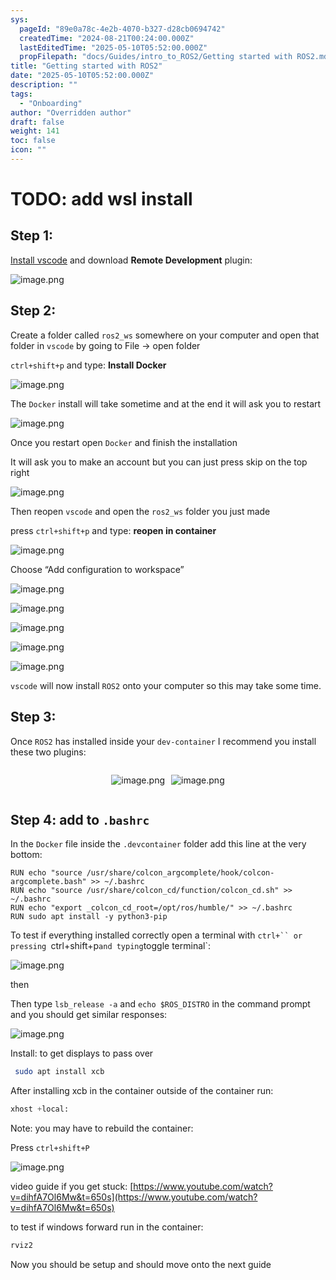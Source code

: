 ```yaml
---
sys:
  pageId: "89e0a78c-4e2b-4070-b327-d28cb0694742"
  createdTime: "2024-08-21T00:24:00.000Z"
  lastEditedTime: "2025-05-10T05:52:00.000Z"
  propFilepath: "docs/Guides/intro_to_ROS2/Getting started with ROS2.md"
title: "Getting started with ROS2"
date: "2025-05-10T05:52:00.000Z"
description: ""
tags:
  - "Onboarding"
author: "Overridden author"
draft: false
weight: 141
toc: false
icon: ""
---
```


# TODO: add wsl install

## Step 1:

[Install vscode](https://code.visualstudio.com/download) and download **Remote Development** plugin:

![image.png](https://prod-files-secure.s3.us-west-2.amazonaws.com/d518164a-d88e-44d1-a4ee-3adb3bd8bce0/efb52993-1881-4a40-b95e-6f020334f022/image.png?X-Amz-Algorithm=AWS4-HMAC-SHA256&X-Amz-Content-Sha256=UNSIGNED-PAYLOAD&X-Amz-Credential=ASIAZI2LB466VOJ2BB66%2F20250711%2Fus-west-2%2Fs3%2Faws4_request&X-Amz-Date=20250711T161101Z&X-Amz-Expires=3600&X-Amz-Security-Token=IQoJb3JpZ2luX2VjEM%2F%2F%2F%2F%2F%2F%2F%2F%2F%2F%2FwEaCXVzLXdlc3QtMiJHMEUCIQCd%2BS17iUwXxrg4vet%2FA%2FNYA3aNuO2P0NIuLvcyOZXz5QIgWC8j%2B%2BGLvCvPmzh8z0z4FmRR5iNPXwjtYSy8ZvfUBugqiAQI2P%2F%2F%2F%2F%2F%2F%2F%2F%2F%2FARAAGgw2Mzc0MjMxODM4MDUiDHXaLm0D%2BdCP7HZA3CrcA24PYuOqsygLFDg53Po620siCeTUF3%2BeN7pRberGt30hhCVEnbnn6Urmg%2FOEQOW4C%2FI%2FVGgAXyBUzojMLXLGwNM2zLNKQC2ByUl%2BCCc8sHBSBW28bI0OppZklb%2FUJd69l5oAcrJTzfJHRedGYrfSz%2FFVSYSFmAyAqlUjYxA2GZo6XS5%2FlrW8DzKbZjMdeDJowb6wAiaWTm0J9dwTOktkWt9Ytgt8IU%2FN6OmOsVxqn1zv%2FV3bb9HhDLxTQjdIrmrdfhhF6fs%2Fviurxa71hj2uKWpCs%2B0dmlaTg2J3gkcU5dqk5PdblJrv9%2BH64QP5M6PlXa8nTEInXfZ9f6qtRwbgayPpOiA1a8B1%2Fy98Ad56oSJPg%2FMfSSEDBC0jNNmX8FIio2bguPBu1AAzeNwwBScO1Ea01AbzLdN%2FbgY97RcRTrOR4AAy3vUpZmTvttCWRJY3qb1PMgP35cQ4MsPugFkaRfL1pQ4ByDLAgRkWXNh7Zn88OKdN7TCgLUl9xbD8qVYMCFyximF7c%2BI8Y0A%2Fk4P9wSciaBqpB%2FnBdRQ1A0%2Frwy6SSHb1piue1mMNXKhmDp66jlbOzYNkzjXwioep2h6hOfYl8qP0MlQ5KN1ugUzHAMD7dL6E1UJEm2k3LEz4MJTUxMMGOqUBIwBwL%2B%2FF1Y1qyz1HpzglCSW3siTWKHUcbAn9K05bhN7q6iNJHGqR2WroCf%2BlVpgPFVCMXTMtnBRSf7Ml0QeNdkWBVJvIrrTCi3pk9tWZ99qZLVI%2FcOJXta%2BLgVgLG7MwNgKAB0a1o6jADqhC1bv7jbRKuGpSB9Nir82pF%2F5S3nqJ%2FEq6xumjQKt9RjRkea%2FRfRs%2By1yFW1dCu6MImZcRt4V0NnSv&X-Amz-Signature=7e0139983989d40ffcf50dccb74a20baba2959281dfa673d223739cd3ef7f9df&X-Amz-SignedHeaders=host&x-amz-checksum-mode=ENABLED&x-id=GetObject)

## Step 2:

Create a folder called `ros2_ws` somewhere on your computer and open that folder in `vscode` by going to File → open folder 

`ctrl+shift+p` and type: **Install Docker**

![image.png](https://prod-files-secure.s3.us-west-2.amazonaws.com/d518164a-d88e-44d1-a4ee-3adb3bd8bce0/2269dc0e-1cd5-47ff-bceb-c04ad9b2eab0/image.png?X-Amz-Algorithm=AWS4-HMAC-SHA256&X-Amz-Content-Sha256=UNSIGNED-PAYLOAD&X-Amz-Credential=ASIAZI2LB466VOJ2BB66%2F20250711%2Fus-west-2%2Fs3%2Faws4_request&X-Amz-Date=20250711T161101Z&X-Amz-Expires=3600&X-Amz-Security-Token=IQoJb3JpZ2luX2VjEM%2F%2F%2F%2F%2F%2F%2F%2F%2F%2F%2FwEaCXVzLXdlc3QtMiJHMEUCIQCd%2BS17iUwXxrg4vet%2FA%2FNYA3aNuO2P0NIuLvcyOZXz5QIgWC8j%2B%2BGLvCvPmzh8z0z4FmRR5iNPXwjtYSy8ZvfUBugqiAQI2P%2F%2F%2F%2F%2F%2F%2F%2F%2F%2FARAAGgw2Mzc0MjMxODM4MDUiDHXaLm0D%2BdCP7HZA3CrcA24PYuOqsygLFDg53Po620siCeTUF3%2BeN7pRberGt30hhCVEnbnn6Urmg%2FOEQOW4C%2FI%2FVGgAXyBUzojMLXLGwNM2zLNKQC2ByUl%2BCCc8sHBSBW28bI0OppZklb%2FUJd69l5oAcrJTzfJHRedGYrfSz%2FFVSYSFmAyAqlUjYxA2GZo6XS5%2FlrW8DzKbZjMdeDJowb6wAiaWTm0J9dwTOktkWt9Ytgt8IU%2FN6OmOsVxqn1zv%2FV3bb9HhDLxTQjdIrmrdfhhF6fs%2Fviurxa71hj2uKWpCs%2B0dmlaTg2J3gkcU5dqk5PdblJrv9%2BH64QP5M6PlXa8nTEInXfZ9f6qtRwbgayPpOiA1a8B1%2Fy98Ad56oSJPg%2FMfSSEDBC0jNNmX8FIio2bguPBu1AAzeNwwBScO1Ea01AbzLdN%2FbgY97RcRTrOR4AAy3vUpZmTvttCWRJY3qb1PMgP35cQ4MsPugFkaRfL1pQ4ByDLAgRkWXNh7Zn88OKdN7TCgLUl9xbD8qVYMCFyximF7c%2BI8Y0A%2Fk4P9wSciaBqpB%2FnBdRQ1A0%2Frwy6SSHb1piue1mMNXKhmDp66jlbOzYNkzjXwioep2h6hOfYl8qP0MlQ5KN1ugUzHAMD7dL6E1UJEm2k3LEz4MJTUxMMGOqUBIwBwL%2B%2FF1Y1qyz1HpzglCSW3siTWKHUcbAn9K05bhN7q6iNJHGqR2WroCf%2BlVpgPFVCMXTMtnBRSf7Ml0QeNdkWBVJvIrrTCi3pk9tWZ99qZLVI%2FcOJXta%2BLgVgLG7MwNgKAB0a1o6jADqhC1bv7jbRKuGpSB9Nir82pF%2F5S3nqJ%2FEq6xumjQKt9RjRkea%2FRfRs%2By1yFW1dCu6MImZcRt4V0NnSv&X-Amz-Signature=669ee36e5b890e17bc1995fce49fa63e8541828da073b0f24570ad892bc70629&X-Amz-SignedHeaders=host&x-amz-checksum-mode=ENABLED&x-id=GetObject)

The `Docker` install will take sometime and at the end it will ask you to restart

![image.png](https://prod-files-secure.s3.us-west-2.amazonaws.com/d518164a-d88e-44d1-a4ee-3adb3bd8bce0/ed233f78-be33-4b1f-b89c-9c346c0e961e/image.png?X-Amz-Algorithm=AWS4-HMAC-SHA256&X-Amz-Content-Sha256=UNSIGNED-PAYLOAD&X-Amz-Credential=ASIAZI2LB466VOJ2BB66%2F20250711%2Fus-west-2%2Fs3%2Faws4_request&X-Amz-Date=20250711T161101Z&X-Amz-Expires=3600&X-Amz-Security-Token=IQoJb3JpZ2luX2VjEM%2F%2F%2F%2F%2F%2F%2F%2F%2F%2F%2FwEaCXVzLXdlc3QtMiJHMEUCIQCd%2BS17iUwXxrg4vet%2FA%2FNYA3aNuO2P0NIuLvcyOZXz5QIgWC8j%2B%2BGLvCvPmzh8z0z4FmRR5iNPXwjtYSy8ZvfUBugqiAQI2P%2F%2F%2F%2F%2F%2F%2F%2F%2F%2FARAAGgw2Mzc0MjMxODM4MDUiDHXaLm0D%2BdCP7HZA3CrcA24PYuOqsygLFDg53Po620siCeTUF3%2BeN7pRberGt30hhCVEnbnn6Urmg%2FOEQOW4C%2FI%2FVGgAXyBUzojMLXLGwNM2zLNKQC2ByUl%2BCCc8sHBSBW28bI0OppZklb%2FUJd69l5oAcrJTzfJHRedGYrfSz%2FFVSYSFmAyAqlUjYxA2GZo6XS5%2FlrW8DzKbZjMdeDJowb6wAiaWTm0J9dwTOktkWt9Ytgt8IU%2FN6OmOsVxqn1zv%2FV3bb9HhDLxTQjdIrmrdfhhF6fs%2Fviurxa71hj2uKWpCs%2B0dmlaTg2J3gkcU5dqk5PdblJrv9%2BH64QP5M6PlXa8nTEInXfZ9f6qtRwbgayPpOiA1a8B1%2Fy98Ad56oSJPg%2FMfSSEDBC0jNNmX8FIio2bguPBu1AAzeNwwBScO1Ea01AbzLdN%2FbgY97RcRTrOR4AAy3vUpZmTvttCWRJY3qb1PMgP35cQ4MsPugFkaRfL1pQ4ByDLAgRkWXNh7Zn88OKdN7TCgLUl9xbD8qVYMCFyximF7c%2BI8Y0A%2Fk4P9wSciaBqpB%2FnBdRQ1A0%2Frwy6SSHb1piue1mMNXKhmDp66jlbOzYNkzjXwioep2h6hOfYl8qP0MlQ5KN1ugUzHAMD7dL6E1UJEm2k3LEz4MJTUxMMGOqUBIwBwL%2B%2FF1Y1qyz1HpzglCSW3siTWKHUcbAn9K05bhN7q6iNJHGqR2WroCf%2BlVpgPFVCMXTMtnBRSf7Ml0QeNdkWBVJvIrrTCi3pk9tWZ99qZLVI%2FcOJXta%2BLgVgLG7MwNgKAB0a1o6jADqhC1bv7jbRKuGpSB9Nir82pF%2F5S3nqJ%2FEq6xumjQKt9RjRkea%2FRfRs%2By1yFW1dCu6MImZcRt4V0NnSv&X-Amz-Signature=a1cc0719ad95853b5496af1dc3b2e23dc58dd20606e5562cee88b52f28dfc806&X-Amz-SignedHeaders=host&x-amz-checksum-mode=ENABLED&x-id=GetObject)

Once you restart open `Docker` and finish the installation

It will ask you to make an account but you can just press skip on the top right

![image.png](https://prod-files-secure.s3.us-west-2.amazonaws.com/d518164a-d88e-44d1-a4ee-3adb3bd8bce0/21010ad9-1659-4fd9-9f59-9932a09b2a3d/image.png?X-Amz-Algorithm=AWS4-HMAC-SHA256&X-Amz-Content-Sha256=UNSIGNED-PAYLOAD&X-Amz-Credential=ASIAZI2LB466VOJ2BB66%2F20250711%2Fus-west-2%2Fs3%2Faws4_request&X-Amz-Date=20250711T161101Z&X-Amz-Expires=3600&X-Amz-Security-Token=IQoJb3JpZ2luX2VjEM%2F%2F%2F%2F%2F%2F%2F%2F%2F%2F%2FwEaCXVzLXdlc3QtMiJHMEUCIQCd%2BS17iUwXxrg4vet%2FA%2FNYA3aNuO2P0NIuLvcyOZXz5QIgWC8j%2B%2BGLvCvPmzh8z0z4FmRR5iNPXwjtYSy8ZvfUBugqiAQI2P%2F%2F%2F%2F%2F%2F%2F%2F%2F%2FARAAGgw2Mzc0MjMxODM4MDUiDHXaLm0D%2BdCP7HZA3CrcA24PYuOqsygLFDg53Po620siCeTUF3%2BeN7pRberGt30hhCVEnbnn6Urmg%2FOEQOW4C%2FI%2FVGgAXyBUzojMLXLGwNM2zLNKQC2ByUl%2BCCc8sHBSBW28bI0OppZklb%2FUJd69l5oAcrJTzfJHRedGYrfSz%2FFVSYSFmAyAqlUjYxA2GZo6XS5%2FlrW8DzKbZjMdeDJowb6wAiaWTm0J9dwTOktkWt9Ytgt8IU%2FN6OmOsVxqn1zv%2FV3bb9HhDLxTQjdIrmrdfhhF6fs%2Fviurxa71hj2uKWpCs%2B0dmlaTg2J3gkcU5dqk5PdblJrv9%2BH64QP5M6PlXa8nTEInXfZ9f6qtRwbgayPpOiA1a8B1%2Fy98Ad56oSJPg%2FMfSSEDBC0jNNmX8FIio2bguPBu1AAzeNwwBScO1Ea01AbzLdN%2FbgY97RcRTrOR4AAy3vUpZmTvttCWRJY3qb1PMgP35cQ4MsPugFkaRfL1pQ4ByDLAgRkWXNh7Zn88OKdN7TCgLUl9xbD8qVYMCFyximF7c%2BI8Y0A%2Fk4P9wSciaBqpB%2FnBdRQ1A0%2Frwy6SSHb1piue1mMNXKhmDp66jlbOzYNkzjXwioep2h6hOfYl8qP0MlQ5KN1ugUzHAMD7dL6E1UJEm2k3LEz4MJTUxMMGOqUBIwBwL%2B%2FF1Y1qyz1HpzglCSW3siTWKHUcbAn9K05bhN7q6iNJHGqR2WroCf%2BlVpgPFVCMXTMtnBRSf7Ml0QeNdkWBVJvIrrTCi3pk9tWZ99qZLVI%2FcOJXta%2BLgVgLG7MwNgKAB0a1o6jADqhC1bv7jbRKuGpSB9Nir82pF%2F5S3nqJ%2FEq6xumjQKt9RjRkea%2FRfRs%2By1yFW1dCu6MImZcRt4V0NnSv&X-Amz-Signature=6602b655557bd892c5216cad87cf18559734a711a5df8d81428fe12367b738e2&X-Amz-SignedHeaders=host&x-amz-checksum-mode=ENABLED&x-id=GetObject)

Then reopen `vscode` and open the `ros2_ws` folder you just made

press `ctrl+shift+p` and type: **reopen in container**

![image.png](https://prod-files-secure.s3.us-west-2.amazonaws.com/d518164a-d88e-44d1-a4ee-3adb3bd8bce0/4e93b8c2-41ad-488c-8095-c74205196118/image.png?X-Amz-Algorithm=AWS4-HMAC-SHA256&X-Amz-Content-Sha256=UNSIGNED-PAYLOAD&X-Amz-Credential=ASIAZI2LB466VOJ2BB66%2F20250711%2Fus-west-2%2Fs3%2Faws4_request&X-Amz-Date=20250711T161101Z&X-Amz-Expires=3600&X-Amz-Security-Token=IQoJb3JpZ2luX2VjEM%2F%2F%2F%2F%2F%2F%2F%2F%2F%2F%2FwEaCXVzLXdlc3QtMiJHMEUCIQCd%2BS17iUwXxrg4vet%2FA%2FNYA3aNuO2P0NIuLvcyOZXz5QIgWC8j%2B%2BGLvCvPmzh8z0z4FmRR5iNPXwjtYSy8ZvfUBugqiAQI2P%2F%2F%2F%2F%2F%2F%2F%2F%2F%2FARAAGgw2Mzc0MjMxODM4MDUiDHXaLm0D%2BdCP7HZA3CrcA24PYuOqsygLFDg53Po620siCeTUF3%2BeN7pRberGt30hhCVEnbnn6Urmg%2FOEQOW4C%2FI%2FVGgAXyBUzojMLXLGwNM2zLNKQC2ByUl%2BCCc8sHBSBW28bI0OppZklb%2FUJd69l5oAcrJTzfJHRedGYrfSz%2FFVSYSFmAyAqlUjYxA2GZo6XS5%2FlrW8DzKbZjMdeDJowb6wAiaWTm0J9dwTOktkWt9Ytgt8IU%2FN6OmOsVxqn1zv%2FV3bb9HhDLxTQjdIrmrdfhhF6fs%2Fviurxa71hj2uKWpCs%2B0dmlaTg2J3gkcU5dqk5PdblJrv9%2BH64QP5M6PlXa8nTEInXfZ9f6qtRwbgayPpOiA1a8B1%2Fy98Ad56oSJPg%2FMfSSEDBC0jNNmX8FIio2bguPBu1AAzeNwwBScO1Ea01AbzLdN%2FbgY97RcRTrOR4AAy3vUpZmTvttCWRJY3qb1PMgP35cQ4MsPugFkaRfL1pQ4ByDLAgRkWXNh7Zn88OKdN7TCgLUl9xbD8qVYMCFyximF7c%2BI8Y0A%2Fk4P9wSciaBqpB%2FnBdRQ1A0%2Frwy6SSHb1piue1mMNXKhmDp66jlbOzYNkzjXwioep2h6hOfYl8qP0MlQ5KN1ugUzHAMD7dL6E1UJEm2k3LEz4MJTUxMMGOqUBIwBwL%2B%2FF1Y1qyz1HpzglCSW3siTWKHUcbAn9K05bhN7q6iNJHGqR2WroCf%2BlVpgPFVCMXTMtnBRSf7Ml0QeNdkWBVJvIrrTCi3pk9tWZ99qZLVI%2FcOJXta%2BLgVgLG7MwNgKAB0a1o6jADqhC1bv7jbRKuGpSB9Nir82pF%2F5S3nqJ%2FEq6xumjQKt9RjRkea%2FRfRs%2By1yFW1dCu6MImZcRt4V0NnSv&X-Amz-Signature=a03a0ff812003d8993ff1c745f665ffb501036037374ffad727297ebfbe9710e&X-Amz-SignedHeaders=host&x-amz-checksum-mode=ENABLED&x-id=GetObject)

Choose “Add configuration to workspace”

![image.png](https://prod-files-secure.s3.us-west-2.amazonaws.com/d518164a-d88e-44d1-a4ee-3adb3bd8bce0/9560b282-5060-4989-ba37-97e7b2c22476/image.png?X-Amz-Algorithm=AWS4-HMAC-SHA256&X-Amz-Content-Sha256=UNSIGNED-PAYLOAD&X-Amz-Credential=ASIAZI2LB466VOJ2BB66%2F20250711%2Fus-west-2%2Fs3%2Faws4_request&X-Amz-Date=20250711T161101Z&X-Amz-Expires=3600&X-Amz-Security-Token=IQoJb3JpZ2luX2VjEM%2F%2F%2F%2F%2F%2F%2F%2F%2F%2F%2FwEaCXVzLXdlc3QtMiJHMEUCIQCd%2BS17iUwXxrg4vet%2FA%2FNYA3aNuO2P0NIuLvcyOZXz5QIgWC8j%2B%2BGLvCvPmzh8z0z4FmRR5iNPXwjtYSy8ZvfUBugqiAQI2P%2F%2F%2F%2F%2F%2F%2F%2F%2F%2FARAAGgw2Mzc0MjMxODM4MDUiDHXaLm0D%2BdCP7HZA3CrcA24PYuOqsygLFDg53Po620siCeTUF3%2BeN7pRberGt30hhCVEnbnn6Urmg%2FOEQOW4C%2FI%2FVGgAXyBUzojMLXLGwNM2zLNKQC2ByUl%2BCCc8sHBSBW28bI0OppZklb%2FUJd69l5oAcrJTzfJHRedGYrfSz%2FFVSYSFmAyAqlUjYxA2GZo6XS5%2FlrW8DzKbZjMdeDJowb6wAiaWTm0J9dwTOktkWt9Ytgt8IU%2FN6OmOsVxqn1zv%2FV3bb9HhDLxTQjdIrmrdfhhF6fs%2Fviurxa71hj2uKWpCs%2B0dmlaTg2J3gkcU5dqk5PdblJrv9%2BH64QP5M6PlXa8nTEInXfZ9f6qtRwbgayPpOiA1a8B1%2Fy98Ad56oSJPg%2FMfSSEDBC0jNNmX8FIio2bguPBu1AAzeNwwBScO1Ea01AbzLdN%2FbgY97RcRTrOR4AAy3vUpZmTvttCWRJY3qb1PMgP35cQ4MsPugFkaRfL1pQ4ByDLAgRkWXNh7Zn88OKdN7TCgLUl9xbD8qVYMCFyximF7c%2BI8Y0A%2Fk4P9wSciaBqpB%2FnBdRQ1A0%2Frwy6SSHb1piue1mMNXKhmDp66jlbOzYNkzjXwioep2h6hOfYl8qP0MlQ5KN1ugUzHAMD7dL6E1UJEm2k3LEz4MJTUxMMGOqUBIwBwL%2B%2FF1Y1qyz1HpzglCSW3siTWKHUcbAn9K05bhN7q6iNJHGqR2WroCf%2BlVpgPFVCMXTMtnBRSf7Ml0QeNdkWBVJvIrrTCi3pk9tWZ99qZLVI%2FcOJXta%2BLgVgLG7MwNgKAB0a1o6jADqhC1bv7jbRKuGpSB9Nir82pF%2F5S3nqJ%2FEq6xumjQKt9RjRkea%2FRfRs%2By1yFW1dCu6MImZcRt4V0NnSv&X-Amz-Signature=5017455e87fa38193280b444d1a075ee8ac16a1850a534887b1a137b23ac83ca&X-Amz-SignedHeaders=host&x-amz-checksum-mode=ENABLED&x-id=GetObject)

![image.png](https://prod-files-secure.s3.us-west-2.amazonaws.com/d518164a-d88e-44d1-a4ee-3adb3bd8bce0/2ee63f81-886b-48e8-a553-dc6e5eac99e4/image.png?X-Amz-Algorithm=AWS4-HMAC-SHA256&X-Amz-Content-Sha256=UNSIGNED-PAYLOAD&X-Amz-Credential=ASIAZI2LB466VOJ2BB66%2F20250711%2Fus-west-2%2Fs3%2Faws4_request&X-Amz-Date=20250711T161101Z&X-Amz-Expires=3600&X-Amz-Security-Token=IQoJb3JpZ2luX2VjEM%2F%2F%2F%2F%2F%2F%2F%2F%2F%2F%2FwEaCXVzLXdlc3QtMiJHMEUCIQCd%2BS17iUwXxrg4vet%2FA%2FNYA3aNuO2P0NIuLvcyOZXz5QIgWC8j%2B%2BGLvCvPmzh8z0z4FmRR5iNPXwjtYSy8ZvfUBugqiAQI2P%2F%2F%2F%2F%2F%2F%2F%2F%2F%2FARAAGgw2Mzc0MjMxODM4MDUiDHXaLm0D%2BdCP7HZA3CrcA24PYuOqsygLFDg53Po620siCeTUF3%2BeN7pRberGt30hhCVEnbnn6Urmg%2FOEQOW4C%2FI%2FVGgAXyBUzojMLXLGwNM2zLNKQC2ByUl%2BCCc8sHBSBW28bI0OppZklb%2FUJd69l5oAcrJTzfJHRedGYrfSz%2FFVSYSFmAyAqlUjYxA2GZo6XS5%2FlrW8DzKbZjMdeDJowb6wAiaWTm0J9dwTOktkWt9Ytgt8IU%2FN6OmOsVxqn1zv%2FV3bb9HhDLxTQjdIrmrdfhhF6fs%2Fviurxa71hj2uKWpCs%2B0dmlaTg2J3gkcU5dqk5PdblJrv9%2BH64QP5M6PlXa8nTEInXfZ9f6qtRwbgayPpOiA1a8B1%2Fy98Ad56oSJPg%2FMfSSEDBC0jNNmX8FIio2bguPBu1AAzeNwwBScO1Ea01AbzLdN%2FbgY97RcRTrOR4AAy3vUpZmTvttCWRJY3qb1PMgP35cQ4MsPugFkaRfL1pQ4ByDLAgRkWXNh7Zn88OKdN7TCgLUl9xbD8qVYMCFyximF7c%2BI8Y0A%2Fk4P9wSciaBqpB%2FnBdRQ1A0%2Frwy6SSHb1piue1mMNXKhmDp66jlbOzYNkzjXwioep2h6hOfYl8qP0MlQ5KN1ugUzHAMD7dL6E1UJEm2k3LEz4MJTUxMMGOqUBIwBwL%2B%2FF1Y1qyz1HpzglCSW3siTWKHUcbAn9K05bhN7q6iNJHGqR2WroCf%2BlVpgPFVCMXTMtnBRSf7Ml0QeNdkWBVJvIrrTCi3pk9tWZ99qZLVI%2FcOJXta%2BLgVgLG7MwNgKAB0a1o6jADqhC1bv7jbRKuGpSB9Nir82pF%2F5S3nqJ%2FEq6xumjQKt9RjRkea%2FRfRs%2By1yFW1dCu6MImZcRt4V0NnSv&X-Amz-Signature=f7cec68700c0e05905f986da2fbebb0f179a3798485126b6d43be10ba2302317&X-Amz-SignedHeaders=host&x-amz-checksum-mode=ENABLED&x-id=GetObject)

![image.png](https://prod-files-secure.s3.us-west-2.amazonaws.com/d518164a-d88e-44d1-a4ee-3adb3bd8bce0/ae1580b2-b048-407e-aed9-b584224a7a04/image.png?X-Amz-Algorithm=AWS4-HMAC-SHA256&X-Amz-Content-Sha256=UNSIGNED-PAYLOAD&X-Amz-Credential=ASIAZI2LB466VOJ2BB66%2F20250711%2Fus-west-2%2Fs3%2Faws4_request&X-Amz-Date=20250711T161101Z&X-Amz-Expires=3600&X-Amz-Security-Token=IQoJb3JpZ2luX2VjEM%2F%2F%2F%2F%2F%2F%2F%2F%2F%2F%2FwEaCXVzLXdlc3QtMiJHMEUCIQCd%2BS17iUwXxrg4vet%2FA%2FNYA3aNuO2P0NIuLvcyOZXz5QIgWC8j%2B%2BGLvCvPmzh8z0z4FmRR5iNPXwjtYSy8ZvfUBugqiAQI2P%2F%2F%2F%2F%2F%2F%2F%2F%2F%2FARAAGgw2Mzc0MjMxODM4MDUiDHXaLm0D%2BdCP7HZA3CrcA24PYuOqsygLFDg53Po620siCeTUF3%2BeN7pRberGt30hhCVEnbnn6Urmg%2FOEQOW4C%2FI%2FVGgAXyBUzojMLXLGwNM2zLNKQC2ByUl%2BCCc8sHBSBW28bI0OppZklb%2FUJd69l5oAcrJTzfJHRedGYrfSz%2FFVSYSFmAyAqlUjYxA2GZo6XS5%2FlrW8DzKbZjMdeDJowb6wAiaWTm0J9dwTOktkWt9Ytgt8IU%2FN6OmOsVxqn1zv%2FV3bb9HhDLxTQjdIrmrdfhhF6fs%2Fviurxa71hj2uKWpCs%2B0dmlaTg2J3gkcU5dqk5PdblJrv9%2BH64QP5M6PlXa8nTEInXfZ9f6qtRwbgayPpOiA1a8B1%2Fy98Ad56oSJPg%2FMfSSEDBC0jNNmX8FIio2bguPBu1AAzeNwwBScO1Ea01AbzLdN%2FbgY97RcRTrOR4AAy3vUpZmTvttCWRJY3qb1PMgP35cQ4MsPugFkaRfL1pQ4ByDLAgRkWXNh7Zn88OKdN7TCgLUl9xbD8qVYMCFyximF7c%2BI8Y0A%2Fk4P9wSciaBqpB%2FnBdRQ1A0%2Frwy6SSHb1piue1mMNXKhmDp66jlbOzYNkzjXwioep2h6hOfYl8qP0MlQ5KN1ugUzHAMD7dL6E1UJEm2k3LEz4MJTUxMMGOqUBIwBwL%2B%2FF1Y1qyz1HpzglCSW3siTWKHUcbAn9K05bhN7q6iNJHGqR2WroCf%2BlVpgPFVCMXTMtnBRSf7Ml0QeNdkWBVJvIrrTCi3pk9tWZ99qZLVI%2FcOJXta%2BLgVgLG7MwNgKAB0a1o6jADqhC1bv7jbRKuGpSB9Nir82pF%2F5S3nqJ%2FEq6xumjQKt9RjRkea%2FRfRs%2By1yFW1dCu6MImZcRt4V0NnSv&X-Amz-Signature=edfe8cff81d53c31a84dc567071d3010144eb43a1067c4e26bd38883b4476213&X-Amz-SignedHeaders=host&x-amz-checksum-mode=ENABLED&x-id=GetObject)

![image.png](https://prod-files-secure.s3.us-west-2.amazonaws.com/d518164a-d88e-44d1-a4ee-3adb3bd8bce0/53255b28-f75e-430f-b9e3-c0ac8577e42b/image.png?X-Amz-Algorithm=AWS4-HMAC-SHA256&X-Amz-Content-Sha256=UNSIGNED-PAYLOAD&X-Amz-Credential=ASIAZI2LB466VOJ2BB66%2F20250711%2Fus-west-2%2Fs3%2Faws4_request&X-Amz-Date=20250711T161101Z&X-Amz-Expires=3600&X-Amz-Security-Token=IQoJb3JpZ2luX2VjEM%2F%2F%2F%2F%2F%2F%2F%2F%2F%2F%2FwEaCXVzLXdlc3QtMiJHMEUCIQCd%2BS17iUwXxrg4vet%2FA%2FNYA3aNuO2P0NIuLvcyOZXz5QIgWC8j%2B%2BGLvCvPmzh8z0z4FmRR5iNPXwjtYSy8ZvfUBugqiAQI2P%2F%2F%2F%2F%2F%2F%2F%2F%2F%2FARAAGgw2Mzc0MjMxODM4MDUiDHXaLm0D%2BdCP7HZA3CrcA24PYuOqsygLFDg53Po620siCeTUF3%2BeN7pRberGt30hhCVEnbnn6Urmg%2FOEQOW4C%2FI%2FVGgAXyBUzojMLXLGwNM2zLNKQC2ByUl%2BCCc8sHBSBW28bI0OppZklb%2FUJd69l5oAcrJTzfJHRedGYrfSz%2FFVSYSFmAyAqlUjYxA2GZo6XS5%2FlrW8DzKbZjMdeDJowb6wAiaWTm0J9dwTOktkWt9Ytgt8IU%2FN6OmOsVxqn1zv%2FV3bb9HhDLxTQjdIrmrdfhhF6fs%2Fviurxa71hj2uKWpCs%2B0dmlaTg2J3gkcU5dqk5PdblJrv9%2BH64QP5M6PlXa8nTEInXfZ9f6qtRwbgayPpOiA1a8B1%2Fy98Ad56oSJPg%2FMfSSEDBC0jNNmX8FIio2bguPBu1AAzeNwwBScO1Ea01AbzLdN%2FbgY97RcRTrOR4AAy3vUpZmTvttCWRJY3qb1PMgP35cQ4MsPugFkaRfL1pQ4ByDLAgRkWXNh7Zn88OKdN7TCgLUl9xbD8qVYMCFyximF7c%2BI8Y0A%2Fk4P9wSciaBqpB%2FnBdRQ1A0%2Frwy6SSHb1piue1mMNXKhmDp66jlbOzYNkzjXwioep2h6hOfYl8qP0MlQ5KN1ugUzHAMD7dL6E1UJEm2k3LEz4MJTUxMMGOqUBIwBwL%2B%2FF1Y1qyz1HpzglCSW3siTWKHUcbAn9K05bhN7q6iNJHGqR2WroCf%2BlVpgPFVCMXTMtnBRSf7Ml0QeNdkWBVJvIrrTCi3pk9tWZ99qZLVI%2FcOJXta%2BLgVgLG7MwNgKAB0a1o6jADqhC1bv7jbRKuGpSB9Nir82pF%2F5S3nqJ%2FEq6xumjQKt9RjRkea%2FRfRs%2By1yFW1dCu6MImZcRt4V0NnSv&X-Amz-Signature=a545d7fd8a1ea6e8d3e5923e53c9a3bb1595f678b5d028e075a18ddd658141c5&X-Amz-SignedHeaders=host&x-amz-checksum-mode=ENABLED&x-id=GetObject)

![image.png](https://prod-files-secure.s3.us-west-2.amazonaws.com/d518164a-d88e-44d1-a4ee-3adb3bd8bce0/7c562767-5af9-4ffb-97d1-327bcdf4ee00/image.png?X-Amz-Algorithm=AWS4-HMAC-SHA256&X-Amz-Content-Sha256=UNSIGNED-PAYLOAD&X-Amz-Credential=ASIAZI2LB466VOJ2BB66%2F20250711%2Fus-west-2%2Fs3%2Faws4_request&X-Amz-Date=20250711T161101Z&X-Amz-Expires=3600&X-Amz-Security-Token=IQoJb3JpZ2luX2VjEM%2F%2F%2F%2F%2F%2F%2F%2F%2F%2F%2FwEaCXVzLXdlc3QtMiJHMEUCIQCd%2BS17iUwXxrg4vet%2FA%2FNYA3aNuO2P0NIuLvcyOZXz5QIgWC8j%2B%2BGLvCvPmzh8z0z4FmRR5iNPXwjtYSy8ZvfUBugqiAQI2P%2F%2F%2F%2F%2F%2F%2F%2F%2F%2FARAAGgw2Mzc0MjMxODM4MDUiDHXaLm0D%2BdCP7HZA3CrcA24PYuOqsygLFDg53Po620siCeTUF3%2BeN7pRberGt30hhCVEnbnn6Urmg%2FOEQOW4C%2FI%2FVGgAXyBUzojMLXLGwNM2zLNKQC2ByUl%2BCCc8sHBSBW28bI0OppZklb%2FUJd69l5oAcrJTzfJHRedGYrfSz%2FFVSYSFmAyAqlUjYxA2GZo6XS5%2FlrW8DzKbZjMdeDJowb6wAiaWTm0J9dwTOktkWt9Ytgt8IU%2FN6OmOsVxqn1zv%2FV3bb9HhDLxTQjdIrmrdfhhF6fs%2Fviurxa71hj2uKWpCs%2B0dmlaTg2J3gkcU5dqk5PdblJrv9%2BH64QP5M6PlXa8nTEInXfZ9f6qtRwbgayPpOiA1a8B1%2Fy98Ad56oSJPg%2FMfSSEDBC0jNNmX8FIio2bguPBu1AAzeNwwBScO1Ea01AbzLdN%2FbgY97RcRTrOR4AAy3vUpZmTvttCWRJY3qb1PMgP35cQ4MsPugFkaRfL1pQ4ByDLAgRkWXNh7Zn88OKdN7TCgLUl9xbD8qVYMCFyximF7c%2BI8Y0A%2Fk4P9wSciaBqpB%2FnBdRQ1A0%2Frwy6SSHb1piue1mMNXKhmDp66jlbOzYNkzjXwioep2h6hOfYl8qP0MlQ5KN1ugUzHAMD7dL6E1UJEm2k3LEz4MJTUxMMGOqUBIwBwL%2B%2FF1Y1qyz1HpzglCSW3siTWKHUcbAn9K05bhN7q6iNJHGqR2WroCf%2BlVpgPFVCMXTMtnBRSf7Ml0QeNdkWBVJvIrrTCi3pk9tWZ99qZLVI%2FcOJXta%2BLgVgLG7MwNgKAB0a1o6jADqhC1bv7jbRKuGpSB9Nir82pF%2F5S3nqJ%2FEq6xumjQKt9RjRkea%2FRfRs%2By1yFW1dCu6MImZcRt4V0NnSv&X-Amz-Signature=5da8938481b42a7a9942d77dc7b970d7181979b608263fb97add0e1fb0328dc0&X-Amz-SignedHeaders=host&x-amz-checksum-mode=ENABLED&x-id=GetObject)

`vscode` will now install `ROS2` onto your computer so this may take some time.

## Step 3:

Once `ROS2` has installed inside your `dev-container` I recommend you install these two plugins:

<div style="display: flex;flex-direction: row; column-gap:10px; max-width: 630px;justify-content: center;">
<div>

![image.png](https://prod-files-secure.s3.us-west-2.amazonaws.com/d518164a-d88e-44d1-a4ee-3adb3bd8bce0/3fc3d550-5a54-4ba1-ba6b-faa01cdb7369/image.png?X-Amz-Algorithm=AWS4-HMAC-SHA256&X-Amz-Content-Sha256=UNSIGNED-PAYLOAD&X-Amz-Credential=ASIAZI2LB466TC2EW33W%2F20250711%2Fus-west-2%2Fs3%2Faws4_request&X-Amz-Date=20250711T161104Z&X-Amz-Expires=3600&X-Amz-Security-Token=IQoJb3JpZ2luX2VjEM%2F%2F%2F%2F%2F%2F%2F%2F%2F%2F%2FwEaCXVzLXdlc3QtMiJGMEQCIAMdxSs%2BuqyeEiH7Qfw%2BXk2FGlRyXNPqAGhQVzALAHOzAiBxau%2BrxOCgnmUL%2BL17nZL9bKUoNAftp00FN4Jb9GkC9CqIBAjY%2F%2F%2F%2F%2F%2F%2F%2F%2F%2F8BEAAaDDYzNzQyMzE4MzgwNSIMVcQ5fRWmc9WsIVK4KtwD7k6muxi4ZIBvW9VFHtU9RY5T2p761tn%2BEPE7rvoVuab3xVEqNzv4NPDraqxEIOWUu7x2O%2Bg4uap3%2F%2BvD2NGA8RM4ebJIc4ScP9ZDw%2FBmSpbF1AdFFf6jwElGlcfYS3Kmp5iDse8f4DuvUjHb2Y7vlB9DQTPPhXyCcKGHELvPe95DypFT9ds3vD5YbkSv6D7FmggM%2BVq0HLQz5EBcSq6vF41lMO7Q3c7%2FijUPIrDPX08DBT1S1OAHjUgENE0nJqSXRAUYcwh%2Boc%2F%2FWfjOM9Es8b3Zpx0dOoMaIWTIjxHiirtk0GLdVP3hhOuJ3AkZb59sC8b%2F6s87%2BsgKCXcKN4Yu3yaIenBPOSD8Vi87fwdt0Un%2FUKkXIVEKTZbmi%2ByAyqMBBpsGlmG%2F5dSxIxAT1svFhGcyPhtsIAlul98Y5HOYH4shIpKghB3ymDa27Gk8O0NrFC7jHtzjgBK%2BBR2ip4sMyVJx1XuRNU%2Bend64Dq%2FKtZ54a4%2BxPzWcEWgoFlwg0f6RhUHuU7A%2BDgSQJlz6w84cTUr3SDvXabkJMbXdS7NUMxL%2FwriRP9GKk0x%2F7hj3AB76EI%2BDJSZkrPtd1bU8KBq%2Bq95Oka34Hpfw4aF0DhUh1Ea%2FTXp0Jz4vJ%2Fo3w%2FYwidPEwwY6pgFb4zQfr80FcmdNsTdYfo1PcLNYuCYDCC7cFbxwCpCvQDlGTh%2Fo8EewfD7S13A7xTNSJ1H%2BU%2Fvh1vWU0j8NExgfrBOjYEbEYJqyW2FHEWJDqulbAzZzuplGJ0YfMtYX7P1el5XAscOIhOJJeU0ntxW3u9qmZUjUj8pnnmYGoSEvt4ASigrZ5vHOnaumMqkCfEv2DPiUhnrb8ZNpDfe7%2FaTNmOB10mCH&X-Amz-Signature=a39aceb9aafc59dc590a9a383b2feeed9075eb317261686212221073601fc849&X-Amz-SignedHeaders=host&x-amz-checksum-mode=ENABLED&x-id=GetObject)

</div>
<div>

![image.png](https://prod-files-secure.s3.us-west-2.amazonaws.com/d518164a-d88e-44d1-a4ee-3adb3bd8bce0/d994cc66-13c2-4093-a5a3-f84cf4601a82/image.png?X-Amz-Algorithm=AWS4-HMAC-SHA256&X-Amz-Content-Sha256=UNSIGNED-PAYLOAD&X-Amz-Credential=ASIAZI2LB466QNWE6QSP%2F20250711%2Fus-west-2%2Fs3%2Faws4_request&X-Amz-Date=20250711T161105Z&X-Amz-Expires=3600&X-Amz-Security-Token=IQoJb3JpZ2luX2VjEM%2F%2F%2F%2F%2F%2F%2F%2F%2F%2F%2FwEaCXVzLXdlc3QtMiJIMEYCIQCMDuW%2Bhk0dp8Mkm9K9RYog4B%2FsT8NZuXIVQJSmBTmd0QIhAN9dWSMzbE7pInjHXRaUt3Tu7cYzD%2BEyPWawb2DbGZvJKogECNj%2F%2F%2F%2F%2F%2F%2F%2F%2F%2FwEQABoMNjM3NDIzMTgzODA1IgxcjVM6Z%2BbqGTfsPpEq3APsy52qvhYfj9IwoDwJxpTGyt1CT87ScvMobgx8lm%2Bur3HTCH7LuaQHpbdbeEcn1jTmchTs%2BgJBr0jR3uM5HzZLXsIYGfP9Xdi%2BaAdKRBVsc9ujQmQKa2vi9zhFuiv%2Bh4epGsnUnTneD0k%2FZ54obEE%2BHdyl8attNT4tkseDAiROc3z0ImvvpGddUYsSaOAHL5TrY04%2BdeMc43Igtkp0bz%2BLRC%2BnO0JIKi223W6PhTi8MPFzQByLqb6gFZqZPlkFMnWNUxBqtm2o0YlNOnVsjkOPbueIYPw2sJcjOS2%2Bm5gI7p%2FQ678aQxttNob0MSomRZGsynOOJQ5Chh6N5BAI6MDTN2xrFXQSmYl73BuxRx93TuR5QK6wH8VnJTExzp3reSykQM%2BXMWjhDm663RToZiilGjsgiTNKr9AKbeUxWx3SVYpoxsl5arvjasejfQ2x9TvK3TokeQBxuRxGXUWoDYVYRLYR613XNcPg%2FOSOXGPlM%2FHsoM5sxXKiOqcKOEdRa7S%2BRTvEYw4r1JTbnLq7zoANDb8vZzFeMkdr6V%2FuwEOmX9nfW5%2F585VMqqFiVr06722DvkjoEf68Fex%2B2Nqgeh676MLqALqP8Mo6xr165WD2%2FRKOY2RBlWwZaYuQXzD70sTDBjqkAQvOo6LK6V5Ah1elMrgwv%2F8SD1SYsr3duXGIvt3LO5kduUz8%2BB4%2FuOB9TwfT46AQ39nmCT%2FJw7pWObDXnOw2s7zB%2Fj96g6Rw62SwPzN%2F1DxneN%2FIHRlGaaIWYowvJfYB2%2FdOxwveN3Ge0qg7hsLhw9D9EPdkwxTzrb3tzTv9iq85KURNnjXX6gBzl8vpck00nuWvCkX2m1INUUlmkHiQXch4d24N&X-Amz-Signature=be2abf5a65bf3dead4898057ee7a3516bbf1e1a1d884c0d390ac730eb09a621f&X-Amz-SignedHeaders=host&x-amz-checksum-mode=ENABLED&x-id=GetObject)

</div>
</div>

## Step 4: add to `.bashrc`

In the `Docker` file inside the `.devcontainer` folder add this line at the very bottom: 

```docker
RUN echo "source /usr/share/colcon_argcomplete/hook/colcon-argcomplete.bash" >> ~/.bashrc
RUN echo "source /usr/share/colcon_cd/function/colcon_cd.sh" >> ~/.bashrc
RUN echo "export _colcon_cd_root=/opt/ros/humble/" >> ~/.bashrc
RUN sudo apt install -y python3-pip 
```

To test if everything installed correctly open a terminal with `ctrl+`` or pressing `ctrl+shift+p` and typing `toggle terminal`:

![image.png](https://prod-files-secure.s3.us-west-2.amazonaws.com/d518164a-d88e-44d1-a4ee-3adb3bd8bce0/6a4943d8-b04e-4c02-9a58-775f3384d1a5/image.png?X-Amz-Algorithm=AWS4-HMAC-SHA256&X-Amz-Content-Sha256=UNSIGNED-PAYLOAD&X-Amz-Credential=ASIAZI2LB466VOJ2BB66%2F20250711%2Fus-west-2%2Fs3%2Faws4_request&X-Amz-Date=20250711T161102Z&X-Amz-Expires=3600&X-Amz-Security-Token=IQoJb3JpZ2luX2VjEM%2F%2F%2F%2F%2F%2F%2F%2F%2F%2F%2FwEaCXVzLXdlc3QtMiJHMEUCIQCd%2BS17iUwXxrg4vet%2FA%2FNYA3aNuO2P0NIuLvcyOZXz5QIgWC8j%2B%2BGLvCvPmzh8z0z4FmRR5iNPXwjtYSy8ZvfUBugqiAQI2P%2F%2F%2F%2F%2F%2F%2F%2F%2F%2FARAAGgw2Mzc0MjMxODM4MDUiDHXaLm0D%2BdCP7HZA3CrcA24PYuOqsygLFDg53Po620siCeTUF3%2BeN7pRberGt30hhCVEnbnn6Urmg%2FOEQOW4C%2FI%2FVGgAXyBUzojMLXLGwNM2zLNKQC2ByUl%2BCCc8sHBSBW28bI0OppZklb%2FUJd69l5oAcrJTzfJHRedGYrfSz%2FFVSYSFmAyAqlUjYxA2GZo6XS5%2FlrW8DzKbZjMdeDJowb6wAiaWTm0J9dwTOktkWt9Ytgt8IU%2FN6OmOsVxqn1zv%2FV3bb9HhDLxTQjdIrmrdfhhF6fs%2Fviurxa71hj2uKWpCs%2B0dmlaTg2J3gkcU5dqk5PdblJrv9%2BH64QP5M6PlXa8nTEInXfZ9f6qtRwbgayPpOiA1a8B1%2Fy98Ad56oSJPg%2FMfSSEDBC0jNNmX8FIio2bguPBu1AAzeNwwBScO1Ea01AbzLdN%2FbgY97RcRTrOR4AAy3vUpZmTvttCWRJY3qb1PMgP35cQ4MsPugFkaRfL1pQ4ByDLAgRkWXNh7Zn88OKdN7TCgLUl9xbD8qVYMCFyximF7c%2BI8Y0A%2Fk4P9wSciaBqpB%2FnBdRQ1A0%2Frwy6SSHb1piue1mMNXKhmDp66jlbOzYNkzjXwioep2h6hOfYl8qP0MlQ5KN1ugUzHAMD7dL6E1UJEm2k3LEz4MJTUxMMGOqUBIwBwL%2B%2FF1Y1qyz1HpzglCSW3siTWKHUcbAn9K05bhN7q6iNJHGqR2WroCf%2BlVpgPFVCMXTMtnBRSf7Ml0QeNdkWBVJvIrrTCi3pk9tWZ99qZLVI%2FcOJXta%2BLgVgLG7MwNgKAB0a1o6jADqhC1bv7jbRKuGpSB9Nir82pF%2F5S3nqJ%2FEq6xumjQKt9RjRkea%2FRfRs%2By1yFW1dCu6MImZcRt4V0NnSv&X-Amz-Signature=b0bf1f867e38dd0e9c68db023e9d05a7b0abb579a72c633e48f4f16ca7b948d4&X-Amz-SignedHeaders=host&x-amz-checksum-mode=ENABLED&x-id=GetObject)

then 

Then type `lsb_release -a` and `echo $ROS_DISTRO` in the command prompt and you should get similar responses:

![image.png](https://prod-files-secure.s3.us-west-2.amazonaws.com/d518164a-d88e-44d1-a4ee-3adb3bd8bce0/3e635dec-a805-4e85-8b9e-d000e5b71a4e/image.png?X-Amz-Algorithm=AWS4-HMAC-SHA256&X-Amz-Content-Sha256=UNSIGNED-PAYLOAD&X-Amz-Credential=ASIAZI2LB466VOJ2BB66%2F20250711%2Fus-west-2%2Fs3%2Faws4_request&X-Amz-Date=20250711T161102Z&X-Amz-Expires=3600&X-Amz-Security-Token=IQoJb3JpZ2luX2VjEM%2F%2F%2F%2F%2F%2F%2F%2F%2F%2F%2FwEaCXVzLXdlc3QtMiJHMEUCIQCd%2BS17iUwXxrg4vet%2FA%2FNYA3aNuO2P0NIuLvcyOZXz5QIgWC8j%2B%2BGLvCvPmzh8z0z4FmRR5iNPXwjtYSy8ZvfUBugqiAQI2P%2F%2F%2F%2F%2F%2F%2F%2F%2F%2FARAAGgw2Mzc0MjMxODM4MDUiDHXaLm0D%2BdCP7HZA3CrcA24PYuOqsygLFDg53Po620siCeTUF3%2BeN7pRberGt30hhCVEnbnn6Urmg%2FOEQOW4C%2FI%2FVGgAXyBUzojMLXLGwNM2zLNKQC2ByUl%2BCCc8sHBSBW28bI0OppZklb%2FUJd69l5oAcrJTzfJHRedGYrfSz%2FFVSYSFmAyAqlUjYxA2GZo6XS5%2FlrW8DzKbZjMdeDJowb6wAiaWTm0J9dwTOktkWt9Ytgt8IU%2FN6OmOsVxqn1zv%2FV3bb9HhDLxTQjdIrmrdfhhF6fs%2Fviurxa71hj2uKWpCs%2B0dmlaTg2J3gkcU5dqk5PdblJrv9%2BH64QP5M6PlXa8nTEInXfZ9f6qtRwbgayPpOiA1a8B1%2Fy98Ad56oSJPg%2FMfSSEDBC0jNNmX8FIio2bguPBu1AAzeNwwBScO1Ea01AbzLdN%2FbgY97RcRTrOR4AAy3vUpZmTvttCWRJY3qb1PMgP35cQ4MsPugFkaRfL1pQ4ByDLAgRkWXNh7Zn88OKdN7TCgLUl9xbD8qVYMCFyximF7c%2BI8Y0A%2Fk4P9wSciaBqpB%2FnBdRQ1A0%2Frwy6SSHb1piue1mMNXKhmDp66jlbOzYNkzjXwioep2h6hOfYl8qP0MlQ5KN1ugUzHAMD7dL6E1UJEm2k3LEz4MJTUxMMGOqUBIwBwL%2B%2FF1Y1qyz1HpzglCSW3siTWKHUcbAn9K05bhN7q6iNJHGqR2WroCf%2BlVpgPFVCMXTMtnBRSf7Ml0QeNdkWBVJvIrrTCi3pk9tWZ99qZLVI%2FcOJXta%2BLgVgLG7MwNgKAB0a1o6jADqhC1bv7jbRKuGpSB9Nir82pF%2F5S3nqJ%2FEq6xumjQKt9RjRkea%2FRfRs%2By1yFW1dCu6MImZcRt4V0NnSv&X-Amz-Signature=275e382ac963b4313c2531171458a25f5914cd25ee324d9ec621c5a448da0a9b&X-Amz-SignedHeaders=host&x-amz-checksum-mode=ENABLED&x-id=GetObject)

Install:  to get displays to pass over

```bash
 sudo apt install xcb
```

After installing xcb in the container outside of the container run:

```python
xhost +local:
```

Note: you may have to rebuild the container:

Press `ctrl+shift+P`

![image.png](https://prod-files-secure.s3.us-west-2.amazonaws.com/d518164a-d88e-44d1-a4ee-3adb3bd8bce0/6c2be660-2618-4c38-9c26-53554f7a0b7b/image.png?X-Amz-Algorithm=AWS4-HMAC-SHA256&X-Amz-Content-Sha256=UNSIGNED-PAYLOAD&X-Amz-Credential=ASIAZI2LB466VOJ2BB66%2F20250711%2Fus-west-2%2Fs3%2Faws4_request&X-Amz-Date=20250711T161102Z&X-Amz-Expires=3600&X-Amz-Security-Token=IQoJb3JpZ2luX2VjEM%2F%2F%2F%2F%2F%2F%2F%2F%2F%2F%2FwEaCXVzLXdlc3QtMiJHMEUCIQCd%2BS17iUwXxrg4vet%2FA%2FNYA3aNuO2P0NIuLvcyOZXz5QIgWC8j%2B%2BGLvCvPmzh8z0z4FmRR5iNPXwjtYSy8ZvfUBugqiAQI2P%2F%2F%2F%2F%2F%2F%2F%2F%2F%2FARAAGgw2Mzc0MjMxODM4MDUiDHXaLm0D%2BdCP7HZA3CrcA24PYuOqsygLFDg53Po620siCeTUF3%2BeN7pRberGt30hhCVEnbnn6Urmg%2FOEQOW4C%2FI%2FVGgAXyBUzojMLXLGwNM2zLNKQC2ByUl%2BCCc8sHBSBW28bI0OppZklb%2FUJd69l5oAcrJTzfJHRedGYrfSz%2FFVSYSFmAyAqlUjYxA2GZo6XS5%2FlrW8DzKbZjMdeDJowb6wAiaWTm0J9dwTOktkWt9Ytgt8IU%2FN6OmOsVxqn1zv%2FV3bb9HhDLxTQjdIrmrdfhhF6fs%2Fviurxa71hj2uKWpCs%2B0dmlaTg2J3gkcU5dqk5PdblJrv9%2BH64QP5M6PlXa8nTEInXfZ9f6qtRwbgayPpOiA1a8B1%2Fy98Ad56oSJPg%2FMfSSEDBC0jNNmX8FIio2bguPBu1AAzeNwwBScO1Ea01AbzLdN%2FbgY97RcRTrOR4AAy3vUpZmTvttCWRJY3qb1PMgP35cQ4MsPugFkaRfL1pQ4ByDLAgRkWXNh7Zn88OKdN7TCgLUl9xbD8qVYMCFyximF7c%2BI8Y0A%2Fk4P9wSciaBqpB%2FnBdRQ1A0%2Frwy6SSHb1piue1mMNXKhmDp66jlbOzYNkzjXwioep2h6hOfYl8qP0MlQ5KN1ugUzHAMD7dL6E1UJEm2k3LEz4MJTUxMMGOqUBIwBwL%2B%2FF1Y1qyz1HpzglCSW3siTWKHUcbAn9K05bhN7q6iNJHGqR2WroCf%2BlVpgPFVCMXTMtnBRSf7Ml0QeNdkWBVJvIrrTCi3pk9tWZ99qZLVI%2FcOJXta%2BLgVgLG7MwNgKAB0a1o6jADqhC1bv7jbRKuGpSB9Nir82pF%2F5S3nqJ%2FEq6xumjQKt9RjRkea%2FRfRs%2By1yFW1dCu6MImZcRt4V0NnSv&X-Amz-Signature=5c413d23c2280e6a6d5fbad5395458835afc1f02a7740d64de111d8dc70d6751&X-Amz-SignedHeaders=host&x-amz-checksum-mode=ENABLED&x-id=GetObject)

video guide if you get stuck: [https://www.youtube.com/watch?v=dihfA7Ol6Mw&t=650s](https://www.youtube.com/watch?v=dihfA7Ol6Mw&t=650s)

to test if windows forward run in the container:

```bash
rviz2
```

Now you should be setup and should move onto the next guide 
